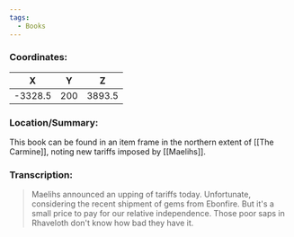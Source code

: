 ```yaml
---
tags:
  - Books
---
```


### Coordinates:
| **X** | **Y**| **Z** |
|:-----:|:----:|:-----:|
|-3328.5  |200   |3893.5  |

### Location/Summary:
This book can be found in an item frame in the northern extent of [[The Carmine]], noting new tariffs imposed by [[Maelihs]].

### Transcription:
> Maelihs announced an upping of tariffs today. Unfortunate, considering the recent shipment of gems from Ebonfire. But it's a small price to pay for our relative independence. Those poor saps in Rhaveloth don't know how bad they have it.
